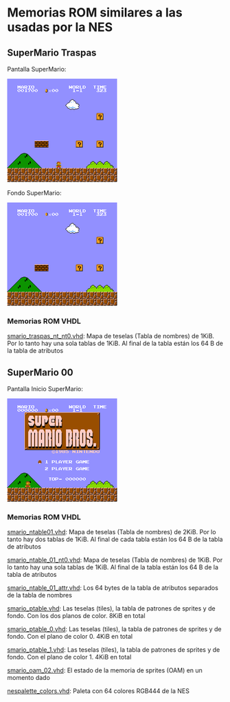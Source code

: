 # Memorias ROM similares a las usadas por la NES


## SuperMario Traspas


Pantalla SuperMario:

![Pantalla Super Mario](smario_traspas.png)

Fondo SuperMario:

![Pantalla Super Mario Fondo](smario_traspas_bg.png)

### Memorias ROM VHDL

[smario_traspas_nt_nt0.vhd](traspas/vhd/comb/smario_traspas_nt_nt0.vhd): Mapa de teselas (Tabla de nombres) de 1KiB. Por lo tanto hay una sola tablas de 1KiB. Al final de la tabla están los 64 B de la tabla de atributos

## SuperMario 00


Pantalla Inicio SuperMario:

![Pantalla Inicio Super Mario](smario_00.png)

### Memorias ROM VHDL

[smario_ntable01.vhd](00/vhd/comb/smario_ntable_01.vhd): Mapa de teselas (Tabla de nombres) de 2KiB. Por lo tanto hay dos tablas de 1KiB. Al final de cada tabla están los 64 B de la tabla de atributos

[smario_ntable_01_nt0.vhd](00/vhd/comb/smario_ntable_01_nt0.vhd): Mapa de teselas (Tabla de nombres) de 1KiB. Por lo tanto hay una sola tablas de 1KiB. Al final de la tabla están los 64 B de la tabla de atributos


[smario_ntable_01_attr.vhd](00/vhd/comb/smario_ntable_01_attr.vhd): Los 64 bytes de la tabla de atributos separados de la tabla de nombres

[smario_ptable.vhd](00/smario_ptable.vhd): Las teselas (tiles), la tabla de patrones de sprites y de fondo. Con los dos planos de color. 8KiB en total

[smario_ptable_0.vhd](00/smario_ptable_0.vhd): Las teselas (tiles), la tabla de patrones de sprites y de fondo. Con el plano de color 0. 4KiB en total

[smario_ptable_1.vhd](00/smario_ptable_1.vhd): Las teselas (tiles), la tabla de patrones de sprites y de fondo. Con el plano de color 1. 4KiB en total

[smario_oam_02.vhd](00/smario_oam_02.vhd): El estado de la memoria de sprites (OAM) en un momento dado

[nespalette_colors.vhd](../nespalette_colors.vhd): Paleta con 64 colores RGB444 de la NES
